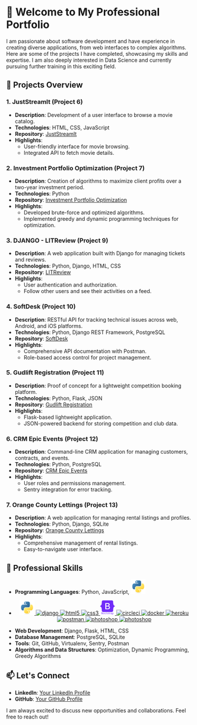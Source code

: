 # 👋 Welcome to My Professional Portfolio

I am passionate about software development and have experience in creating diverse applications, from web interfaces to complex algorithms. Here are some of the projects I have completed, showcasing my skills and expertise.
I am also deeply interested in Data Science and currently pursuing further training in this exciting field.

## 🌟 Projects Overview

### 1. JustStreamIt (Project 6)
- **Description**: Development of a user interface to browse a movie catalog.
- **Technologies**: HTML, CSS, JavaScript
- **Repository**: [JustStreamIt](https://github.com/samichelly/PROJET_6_JustStreamIt)
- **Highlights**:
  - User-friendly interface for movie browsing.
  - Integrated API to fetch movie details.

### 2. Investment Portfolio Optimization (Project 7)
- **Description**: Creation of algorithms to maximize client profits over a two-year investment period.
- **Technologies**: Python
- **Repository**: [Investment Portfolio Optimization](https://github.com/samichelly/P7__Solve_by_algo)
- **Highlights**:
  - Developed brute-force and optimized algorithms.
  - Implemented greedy and dynamic programming techniques for optimization.

### 3. DJANGO - LITReview (Project 9)
- **Description**: A web application built with Django for managing tickets and reviews.
- **Technologies**: Python, Django, HTML, CSS
- **Repository**: [LITReview](https://github.com/samichelly/P9__Django_web_app)
- **Highlights**:
  - User authentication and authorization.
  - Follow other users and see their activities on a feed.

### 4. SoftDesk (Project 10)
- **Description**: RESTful API for tracking technical issues across web, Android, and iOS platforms.
- **Technologies**: Python, Django REST Framework, PostgreSQL
- **Repository**: [SoftDesk](https://github.com/samichelly/P10__API-Rest_SoftDesk)
- **Highlights**:
  - Comprehensive API documentation with Postman.
  - Role-based access control for project management.

### 5. Gudlift Registration (Project 11)
- **Description**: Proof of concept for a lightweight competition booking platform.
- **Technologies**: Python, Flask, JSON
- **Repository**: [Gudlift Registration](https://github.com/samichelly/P11__Gudlift_registration)
- **Highlights**:
  - Flask-based lightweight application.
  - JSON-powered backend for storing competition and club data.

### 6. CRM Epic Events (Project 12)
- **Description**: Command-line CRM application for managing customers, contracts, and events.
- **Technologies**: Python, PostgreSQL
- **Repository**: [CRM Epic Events](https://github.com/samichelly/P12__Epic_Events)
- **Highlights**:
  - User roles and permissions management.
  - Sentry integration for error tracking.

### 7. Orange County Lettings (Project 13)
- **Description**: A web application for managing rental listings and profiles.
- **Technologies**: Python, Django, SQLite
- **Repository**: [Orange County Lettings](https://github.com/samichelly/P13__OC_Lettings)
- **Highlights**:
  - Comprehensive management of rental listings.
  - Easy-to-navigate user interface.

## 💼 Professional Skills
- **Programming Languages**: Python, JavaScript, 
    <a href="https://www.python.org" target="_blank" rel="noreferrer"> <img src="https://raw.githubusercontent.com/devicons/devicon/master/icons/python/python-original.svg" alt="python" width="40" height="40"/> </a>
- <p align="center">
    <a href="https://www.python.org" target="_blank" rel="noreferrer"> <img src="https://raw.githubusercontent.com/devicons/devicon/master/icons/python/python-original.svg" alt="python" width="40" height="40"/> </a> 
    <a href="https://www.djangoproject.com/" target="_blank" rel="noreferrer"> <img src="https://cdn.worldvectorlogo.com/logos/django.svg" alt="django" width="40" height="40"/> </a>
    <a href="https://www.w3.org/html/" target="_blank" rel="noreferrer"> <img src="https://www.blog-nouvelles-technologies.fr/wp-content/uploads/2011/01/html5-logo-1.png" alt="html5" width="40" height="40"/> </a>
    <a href="https://www.w3schools.com/css/" target="_blank" rel="noreferrer"> <img src="https://upload.wikimedia.org/wikipedia/commons/thumb/6/62/CSS3_logo.svg/800px-CSS3_logo.svg.png" alt="css3" width="40" height="40"/> </a>
    <a href="https://getbootstrap.com" target="_blank" rel="noreferrer"> <img src="https://raw.githubusercontent.com/devicons/devicon/master/icons/bootstrap/bootstrap-plain-wordmark.svg" alt="bootstrap" width="40" height="40"/> </a>
    <a href="https://circleci.com" target="_blank" rel="noreferrer"> <img src="https://cdn.icon-icons.com/icons2/2107/PNG/512/file_type_circleci_icon_130690.png" alt="circleci" width="40" height="40"/> </a>
    <a href="https://www.docker.com/" target="_blank" rel="noreferrer"> <img src="https://www.docker.com/wp-content/uploads/2022/03/vertical-logo-monochromatic.png" alt="docker" width="45" height="40"/> </a> 
    <a href="https://heroku.com" target="_blank" rel="noreferrer"> <img src="https://www.vectorlogo.zone/logos/heroku/heroku-icon.svg" alt="heroku" width="40" height="40"/> </a>
    <a href="https://postman.com" target="_blank" rel="noreferrer"> <img src="https://www.vectorlogo.zone/logos/getpostman/getpostman-icon.svg" alt="postman" width="40" height="40"/> </a>
    <a href="https://www.photoshop.com/en" target="_blank" rel="noreferrer"> <img src="https://www.svgrepo.com/show/65070/adobe-photoshop.svg" alt="photoshop" width="40" height="40"/> </a>
    <a href=https://www.adobe.com/products/indesign.html" target="_blank" rel="noreferrer"> <img src="https://www.svgrepo.com/show/21245/adobe-indesign.svg" alt="photoshop" width="40" height="40"/> </a>
</p>


- **Web Development**: Django, Flask, HTML, CSS
- **Database Management**: PostgreSQL, SQLite
- **Tools**: Git, GitHub, Virtualenv, Sentry, Postman
- **Algorithms and Data Structures**: Optimization, Dynamic Programming, Greedy Algorithms

## 📫 Let's Connect
- **LinkedIn**: [Your LinkedIn Profile](https://www.linkedin.com/in/your-profile)
- **GitHub**: [Your GitHub Profile](https://github.com/samichelly)

I am always excited to discuss new opportunities and collaborations. Feel free to reach out!
